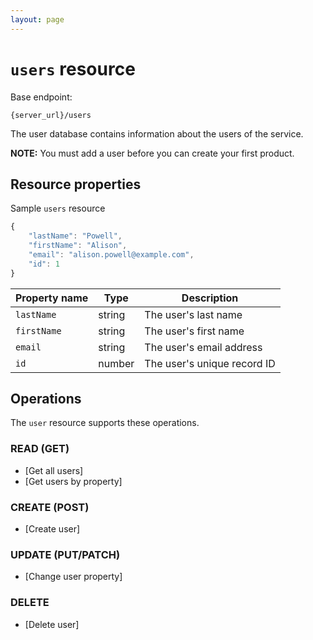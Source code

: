 ```yaml
---
layout: page
---
```


# `users` resource

Base endpoint:

```shell
{server_url}/users
```

The user database contains information about the users of the service.

**NOTE:** You must add a user before you can create your first product.

## Resource properties

Sample `users` resource

```js
{
    "lastName": "Powell",
    "firstName": "Alison",
    "email": "alison.powell@example.com",
    "id": 1
}
```

| Property name | Type | Description |
| ------------- | ----------- | ----------- |
| `lastName` | string | The user's last name |
| `firstName` | string | The user's first name |
| `email` | string | The user's email address |
| `id` | number | The user's unique record ID |

## Operations

The `user` resource supports these operations.

### READ (GET)

* [Get all users]
* [Get users by property]

### CREATE (POST)

* [Create user]

### UPDATE (PUT/PATCH)

* [Change user property]

### DELETE

* [Delete user]
